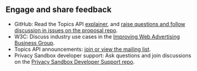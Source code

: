## Engage and share feedback

- GitHub: Read the Topics API [explainer](https://github.com/jkarlin/topics), and [raise questions and follow discussion in issues on the proposal repo](https://github.com/jkarlin/topics/issues).
- W3C: Discuss industry use cases in the [Improving Web Advertising Business Group](https://www.w3.org/community/web-adv/participants).
- Topics API announcements: [join or view the mailing list](http://groups.google.com/a/chromium.org/g/topics-api-announce).
- Privacy Sandbox developer support: Ask questions and join discussions on the [Privacy Sandbox Developer Support repo](https://github.com/GoogleChromeLabs/privacy-sandbox-dev-support).
